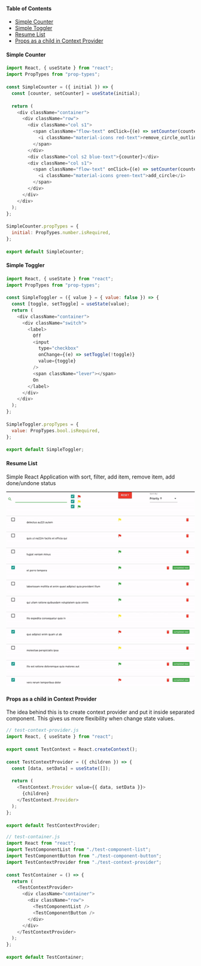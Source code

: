 #### Table of Contents

- [Simple Counter](#counter)
- [Simple Toggler](#simple-toggler)
- [Resume List](#resume-list)
- [Props as a child in Context Provider](#props-as-a-child-in-context-provider)

#### Simple Counter

```javascript
import React, { useState } from "react";
import PropTypes from "prop-types";

const SimpleCounter = ({ initial }) => {
  const [counter, setCounter] = useState(initial);

  return (
    <div className="container">
      <div className="row">
        <div className="col s1">
          <span className="flow-text" onClick={(e) => setCounter(counter - 1)}>
            <i className="material-icons red-text">remove_circle_outline</i>
          </span>
        </div>
        <div className="col s2 blue-text">{counter}</div>
        <div className="col s1">
          <span className="flow-text" onClick={(e) => setCounter(counter + 1)}>
            <i className="material-icons green-text">add_circle</i>
          </span>
        </div>
      </div>
    </div>
  );
};

SimpleCounter.propTypes = {
  initial: PropTypes.number.isRequired,
};

export default SimpleCounter;
```

#### Simple Toggler

```javascript
import React, { useState } from "react";
import PropTypes from "prop-types";

const SimpleToggler = ({ value } = { value: false }) => {
  const [toggle, setToggle] = useState(value);
  return (
    <div className="container">
      <div className="switch">
        <label>
          Off
          <input
            type="checkbox"
            onChange={(e) => setToggle(!toggle)}
            value={toggle}
          />
          <span className="lever"></span>
          On
        </label>
      </div>
    </div>
  );
};

SimpleToggler.propTypes = {
  value: PropTypes.bool.isRequired,
};

export default SimpleToggler;
```

#### Resume List

Simple React Application with sort, filter, add item, remove item, add done/undone status

<p><img src="./assets/resume_list_demo_1.gif" /></p>

#### Props as a child in Context Provider

The idea behind this is to create context provider and put it inside separated component. This gives us more flexibility when change state values.

```javascript
// test-context-provider.js
import React, { useState } from "react";

export const TestContext = React.createContext();

const TestContextProvider = ({ children }) => {
  const [data, setData] = useState([]);

  return (
    <TestContext.Provider value={{ data, setData }}>
      {children}
    </TestContext.Provider>
  );
};

export default TestContextProvider;
```

```javascript
// test-container.js
import React from "react";
import TestComponentList from "./test-component-list";
import TestComponentButton from "./test-component-button";
import TestContextProvider from "./test-context-provider";

const TestContainer = () => {
  return (
    <TestContextProvider>
      <div className="container">
        <div className="row">
          <TestComponentList />
          <TestComponentButton />
        </div>
      </div>
    </TestContextProvider>
  );
};

export default TestContainer;
```
